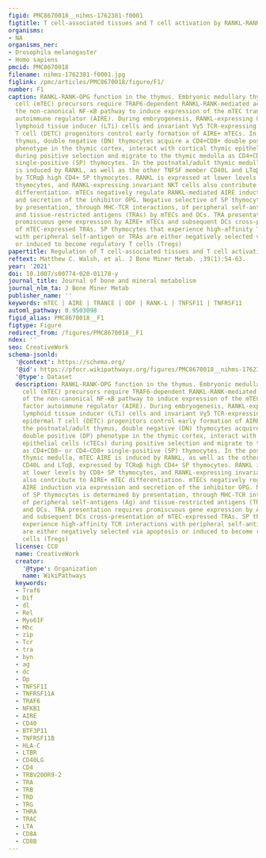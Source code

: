 ```yaml
---
figid: PMC8670018__nihms-1762381-f0001
figtitle: T cell-associated tissues and T cell activation by RANKL-RANK-OPG
organisms:
- NA
organisms_ner:
- Drosophila melanogaster
- Homo sapiens
pmcid: PMC8670018
filename: nihms-1762381-f0001.jpg
figlink: /pmc/articles/PMC8670018/figure/F1/
number: F1
caption: RANKL-RANK-OPG function in the thymus. Embryonic medullary thymic epithelial
  cell (mTEC) precursors require TRAF6-dependent RANKL-RANK-mediated activation of
  the non-canonical NF-κB pathway to induce expression of the mTEC transcription factor
  autoimmune regulator (AIRE). During embryogenesis, RANKL-expressing CD3−CD4+IL-7Rα+
  lymphoid tissue inducer (LTi) cells and invariant Vγ5 TCR-expressing dendritic epidermal
  T cell (DETC) progenitors control early formation of AIRE+ mTECs. In the postnatal/adult
  thymus, double negative (DN) thymocytes acquire a CD4+CD8+ double positive (DP)
  phenotype in the thymic cortex, interact with cortical thymic epithelial cells (cTECs)
  during positive selection and migrate to the thymic medulla as CD4+CD8− or CD4−CD8+
  single-positive (SP) thymocytes. In the postnatal/adult thymic medulla, mTEC AIRE
  is induced by RANKL, as well as the other TNFSF member CD40L and LTαβ, expressed
  by TCRαβ high CD4+ SP thymocytes. RANKL is expressed at lower levels by CD8+ SP
  thymocytes, and RANKL-expressing invariant NKT cells also contribute to AIRE+ mTEC
  differentiation. mTECs negatively regulate RANKL-mediated AIRE induction via expression
  and secretion of the inhibitor OPG. Negative selective of SP thymocytes is determined
  by presentation, through MHC-TCR interactions, of peripheral self-antigens (Ag)
  and tissue-restricted antigens (TRAs) by mTECs and DCs. TRA presentation requires
  promiscuous gene expression by AIRE+ mTECs and subsequent DCs cross-presentation
  of mTEC-expressed TRAs. SP thymocytes that experience high-affinity TCR interactions
  with peripheral self-antigen or TRAs are either negatively selected via apoptosis
  or induced to become regulatory T cells (Tregs)
papertitle: Regulation of T cell-associated tissues and T cell activation by RANKL-RANK-OPG.
reftext: Matthew C. Walsh, et al. J Bone Miner Metab. ;39(1):54-63.
year: '2021'
doi: 10.1007/s00774-020-01178-y
journal_title: Journal of bone and mineral metabolism
journal_nlm_ta: J Bone Miner Metab
publisher_name: ''
keywords: mTEC | AIRE | TRANCE | ODF | RANK-L | TNFSF11 | TNFRSF11
automl_pathway: 0.9503098
figid_alias: PMC8670018__F1
figtype: Figure
redirect_from: /figures/PMC8670018__F1
ndex: ''
seo: CreativeWork
schema-jsonld:
  '@context': https://schema.org/
  '@id': https://pfocr.wikipathways.org/figures/PMC8670018__nihms-1762381-f0001.html
  '@type': Dataset
  description: RANKL-RANK-OPG function in the thymus. Embryonic medullary thymic epithelial
    cell (mTEC) precursors require TRAF6-dependent RANKL-RANK-mediated activation
    of the non-canonical NF-κB pathway to induce expression of the mTEC transcription
    factor autoimmune regulator (AIRE). During embryogenesis, RANKL-expressing CD3−CD4+IL-7Rα+
    lymphoid tissue inducer (LTi) cells and invariant Vγ5 TCR-expressing dendritic
    epidermal T cell (DETC) progenitors control early formation of AIRE+ mTECs. In
    the postnatal/adult thymus, double negative (DN) thymocytes acquire a CD4+CD8+
    double positive (DP) phenotype in the thymic cortex, interact with cortical thymic
    epithelial cells (cTECs) during positive selection and migrate to the thymic medulla
    as CD4+CD8− or CD4−CD8+ single-positive (SP) thymocytes. In the postnatal/adult
    thymic medulla, mTEC AIRE is induced by RANKL, as well as the other TNFSF member
    CD40L and LTαβ, expressed by TCRαβ high CD4+ SP thymocytes. RANKL is expressed
    at lower levels by CD8+ SP thymocytes, and RANKL-expressing invariant NKT cells
    also contribute to AIRE+ mTEC differentiation. mTECs negatively regulate RANKL-mediated
    AIRE induction via expression and secretion of the inhibitor OPG. Negative selective
    of SP thymocytes is determined by presentation, through MHC-TCR interactions,
    of peripheral self-antigens (Ag) and tissue-restricted antigens (TRAs) by mTECs
    and DCs. TRA presentation requires promiscuous gene expression by AIRE+ mTECs
    and subsequent DCs cross-presentation of mTEC-expressed TRAs. SP thymocytes that
    experience high-affinity TCR interactions with peripheral self-antigen or TRAs
    are either negatively selected via apoptosis or induced to become regulatory T
    cells (Tregs)
  license: CC0
  name: CreativeWork
  creator:
    '@type': Organization
    name: WikiPathways
  keywords:
  - Traf6
  - Dif
  - dl
  - Rel
  - Myo61F
  - Mhc
  - zip
  - Tcr
  - tra
  - byn
  - ag
  - dc
  - Dp
  - TNFSF11
  - TNFRSF11A
  - TRAF6
  - NFKB1
  - AIRE
  - CD40
  - BTF3P11
  - TNFRSF11B
  - HLA-C
  - LTBR
  - CD40LG
  - CD4
  - TRBV20OR9-2
  - TRA
  - TRB
  - TRD
  - TRG
  - THRA
  - TRAC
  - LTA
  - CD8A
  - CD8B
---
```

